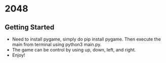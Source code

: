 # 2048

## Getting Started
- Need to install pygame, simply do pip install pygame. Then execute the main from terminal using python3 main.py.
- The game can be control by using up, down, left, and right.
- Enjoy!
